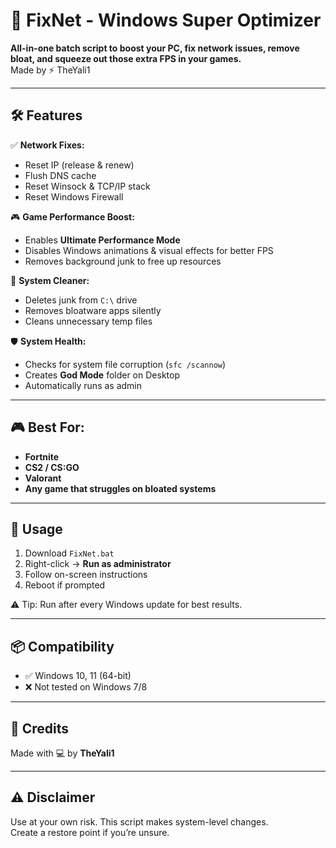 # 🚀 FixNet - Windows Super Optimizer

**All-in-one batch script to boost your PC, fix network issues, remove bloat, and squeeze out those extra FPS in your games.**  
Made by ⚡️ TheYali1

---

## 🛠 Features

✅ **Network Fixes:**
- Reset IP (release & renew)
- Flush DNS cache
- Reset Winsock & TCP/IP stack
- Reset Windows Firewall

🎮 **Game Performance Boost:**
- Enables **Ultimate Performance Mode**
- Disables Windows animations & visual effects for better FPS
- Removes background junk to free up resources

🧼 **System Cleaner:**
- Deletes junk from `C:\` drive
- Removes bloatware apps silently
- Cleans unnecessary temp files

🛡️ **System Health:**
- Checks for system file corruption (`sfc /scannow`)
- Creates **God Mode** folder on Desktop
- Automatically runs as admin

---

## 🎮 Best For:

- **Fortnite**
- **CS2 / CS:GO**
- **Valorant**
- **Any game that struggles on bloated systems**

---

## 🚀 Usage

1. Download `FixNet.bat`
2. Right-click → **Run as administrator**
3. Follow on-screen instructions
4. Reboot if prompted

⚠️ Tip: Run after every Windows update for best results.

---

## 📦 Compatibility

- ✅ Windows 10, 11 (64-bit)
- ❌ Not tested on Windows 7/8

---

## 👑 Credits

Made with 💻 by **TheYali1**  

---

## ⚠️ Disclaimer

Use at your own risk. This script makes system-level changes.  
Create a restore point if you’re unsure.

